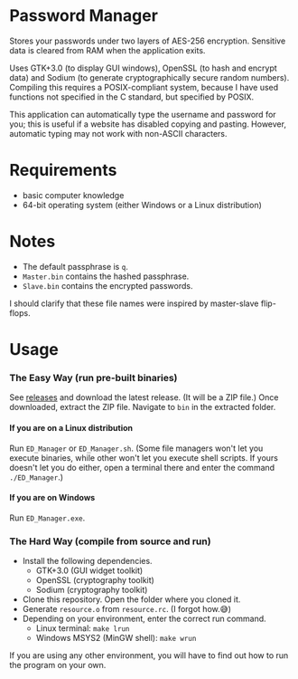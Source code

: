 # Password Manager
Stores your passwords under two layers of AES-256 encryption. Sensitive data is
cleared from RAM when the application exits.

Uses GTK+3.0 (to display GUI windows), OpenSSL (to hash and encrypt data) and
Sodium (to generate cryptographically secure random numbers). Compiling this
requires a POSIX-compliant system, because I have used functions not specified
in the C standard, but specified by POSIX.

This application can automatically type the username and password for you; this
is useful if a website has disabled copying and pasting. However, automatic
typing may not work with non-ASCII characters.

# Requirements
* basic computer knowledge
* 64-bit operating system (either Windows or a Linux distribution)

# Notes
* The default passphrase is `q`.
* `Master.bin` contains the hashed passphrase.
* `Slave.bin` contains the encrypted passwords.

I should clarify that these file names were inspired by master-slave
flip-flops.

# Usage

### The Easy Way (run pre-built binaries)
See [releases](https://github.com/tfpf/gtk-windowing/releases) and download the
latest release. (It will be a ZIP file.) Once downloaded, extract the ZIP file.
Navigate to `bin` in the extracted folder.

#### If you are on a Linux distribution
Run `ED_Manager` or `ED_Manager.sh`. (Some file managers won't let you execute
binaries, while other won't let you execute shell scripts. If yours doesn't let
you do either, open a terminal there and enter the command `./ED_Manager`.)

#### If you are on Windows
Run `ED_Manager.exe`.

### The Hard Way (compile from source and run)
* Install the following dependencies.
  * GTK+3.0 (GUI widget toolkit)
  * OpenSSL (cryptography toolkit)
  * Sodium (cryptography toolkit)
* Clone this repository. Open the folder where you cloned it.
* Generate `resource.o` from `resource.rc`. (I forgot how.:sweat_smile:)
* Depending on your environment, enter the correct run command.
  * Linux terminal: `make lrun`
  * Windows MSYS2 (MinGW shell): `make wrun`

If you are using any other environment, you will have to find out how to run
the program on your own.
